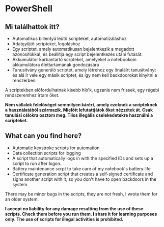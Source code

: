 # PowerShell
 
## Mi találhattok itt?
- Automatikus billentyű leütő scripteket, automatizáláshoz
- Adatgyűjtő scripteket, logoláshoz
- Egy scriptet, amely automatikusan bejelentkezik a megadott azonosítókkal, és beállítja egy script bejelentkezés utáni futását.
- Akkumulátor karbantartó scrpteket, amelyeket a notebookom akkumulátora élettartamának gondozására 
- Tanusítvány generáló scriptet, amely létrehoz egy önaláírt tanusítványt és alá ír vele egy másik scriptet, és így nem kell backdoorokat kinyitni a renszerben

A scriptekben előfordulhatnak kisebb hib'k, ugzanis nem frissek, egy régebi rendszeremhez írtam őket.

**Nem vállalok felelőséget semmilyen kárért, amely ezeknek a scripteknek a használatából származik. Mielőtt lefutattjátok őket nézzétek át. Csak tanulási célokra osztom meg. Tilos illegális cselekedetekre használni a scripteket.**

## What can you find here?
- Automatic keystroke scripts for automation
- Data collection scripts for logging
- A script that automatically logs in with the specified IDs and sets up a script to run after logon.
- Battery maintenance scrpt to take care of my notebook's battery life
- Certificate generation script that creates a self-signed certificate and signs another script with it, so you don't have to open backdoors in the system

There may be minor bugs in the scripts, they are not fresh, I wrote them for an older system.

**I accept no liability for any damage resulting from the use of these scripts. Check them before you run them. I share it for learning purposes only. The use of scripts for illegal activities is prohibited.**